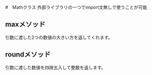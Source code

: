 #　Mathクラス
外部ライブラリの一つでimport文無しで使うことが可能

## maxメソッド
引数に渡した2つの数値の大きい方を返してくれます。

## roundメソッド
引数に渡した数値を四捨五入して整数を返します。
